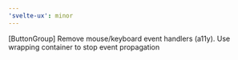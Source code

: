 ```yaml
---
'svelte-ux': minor
---
```


[ButtonGroup] Remove mouse/keyboard event handlers (a11y). Use wrapping container to stop event propagation
